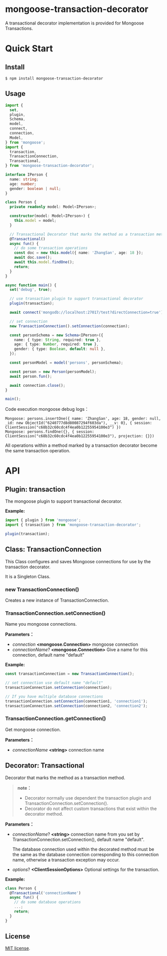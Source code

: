 mongoose-transaction-decorator
================

A transactional decorator implementation is provided for Mongoose Transactions.



# Quick Start

## Install

```
$ npm install mongoose-transaction-decorator
```



## Usage

```typescript
import {
  set,
  plugin,
  Schema,
  model,
  connect,
  connection,
  Model,
} from 'mongoose';
import {
  transaction,
  TransactionConnection,
  Transactional,
} from 'mongoose-transaction-decorator';

interface IPerson {
  name: string;
  age: number;
  gender: boolean | null;
}

class Person {
  private readonly model: Model<IPerson>;

  constructor(model: Model<IPerson>) {
    this.model = model;
  }

  // Transactional Decorator that marks the method as a transaction method.
  @Transactional()
  async fun() {
    // do some transaction operations
    const doc = new this.model({ name: 'ZhangSan', age: 18 });
    await doc.save();
    await this.model.findOne();
    return;
  }
}

async function main() {
  set('debug', true);

  // use transaction plugin to support transactional decorator
  plugin(transaction);

  await connect('mongodb://localhost:27017/test?directConnection=true');

  // set connection
  new TransactionConnection().setConnection(connection);

  const personSchema = new Schema<IPerson>({
    name: { type: String, required: true },
    age: { type: Number, required: true },
    gender: { type: Boolean, default: null },
  });

  const personModel = model('persons', personSchema);

  const person = new Person(personModel);
  await person.fun();

  await connection.close();
}

main();

```



Code execution mongoose debug logs：

```
Mongoose: persons.insertOne({ name: 'ZhangSan', age: 18, gender: null, _id: new ObjectId("6240777d8d80087294f603da"), __v: 0}, { session: ClientSession("c68b32c60cdc4f4ea0b12255954100e3") })
Mongoose: persons.findOne({}, { session: ClientSession("c68b32c60cdc4f4ea0b12255954100e3"), projection: {}})
```

All operations within a method marked by a transaction decorator become the same transaction operation.



# API

## Plugin: transaction

The mongoose plugin to support transactional decorator.

**Example:**

```typescript
import { plugin } from 'mongoose';
import { transaction } from 'mongoose-transaction-decorator';

plugin(transaction);
```



## Class: TransactionConnection

This Class configures and saves Mongoose connections for use by the transaction decorator.

It is a Singleton Class.



### new TransactionConnection()

Creates a new instance of TransactionConnection.



### TransactionConnection.setConnection()

Name you mongoose connections.

**Parameters：**

- *connection* **\<mongoose.Connection\>**  mongoose connection
- *connectionName*? **\<mongoose.Connection\>**   Give a name for this connection, default name "default"



**Example:**

```typescript
const transactionConnection = new TransactionConnection();

// set connection use default name "default"
transactionConnection.setConnection(connection);

// If you have multiple database connections
transactionConnection.setConnection(connection1, 'connection1');
transactionConnection.setConnection(connection2, 'connection2');
```



### TransactionConnection.getConnection()

Get mongoose connection.

**Parameters：**

- *connectionName* **\<string\>**  connection name



## Decorator: Transactional

Decorator that marks the method as a transaction method.

> **note：**
>
> - Decorator normally use dependent the transaction plugin and TransactionConnection.setConnection().
> - Decorator do not affect custom transactions that exist within the decorator method.



**Parameters：**

- *connectionName*? **\<string\>**  connection name from you set by TransactionConnection.setConnection(), default name "default".

  The database connection used within the decorated method must be the same as the database connection corresponding to this connection name, otherwise a transaction exception may occur.

- *options*? **\<ClientSessionOptions\>**  Optional settings for the transaction.



**Example:**

```typescript
class Person {
  @Transactional('connectionName')
  async fun() {
    // do some database operations
    ...;
    return;
  }
}
```

## License

[MIT license](https://github.com/GO-DIE/mongoose-transaction-decorator/blob/main/LICENSE).
